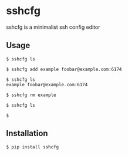 # sshcfg #

sshcfg is a minimalist ssh config editor

## Usage ##

    $ sshcfg ls

    $ sshcfg add example foobar@example.com:6174

    $ sshcfg ls
    example foobar@example.com:6174

    $ sshcfg rm example

    $ sshcfg ls

    $

## Installation ##

    $ pip install sshcfg
